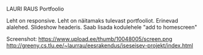 LAURI RAUS Portfoolio

Leht on responsive.
Leht on näitamaks tulevast portfooliot. Erinevad alalehed. Slideshow headeris.
Saab lisada kodulehele "add to homescreen"

Screenshot:
https://www.upload.ee/thumb/10048005/screen.png
http://greeny.cs.tlu.ee/~laurrau/eesrakendus/iseseisev-projekt/index.html